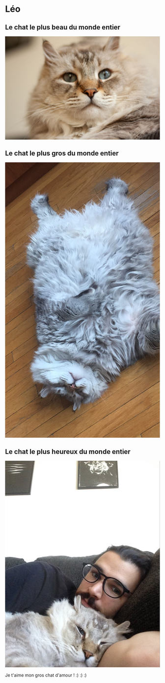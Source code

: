 # **Léo**
## Le chat le plus beau du monde entier

![image](img/leo_chat.jpg)


## Le chat le plus gros du monde entier

![image](img/leo_groschat.jpeg)


## Le chat le plus heureux du monde entier

![image](img/leo_chatheureux.jpeg)


Je t'aime mon gros chat d'amour ! :) :) :) 

